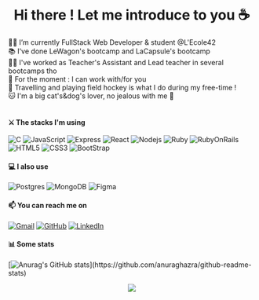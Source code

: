 # <h1 align="center">Hi there ! Let me introduce to you ☕️</h1>

 🏋️‍♀️ I’m currently FullStack Web Developer & student @L'Ecole42<br>
 📚 I've done LeWagon's bootcamp and LaCapsule's bootcamp<br>
 👨‍🏫 I've worked as Teacher's Assistant and Lead teacher in several bootcamps tho<br>
 👯 For the moment : I can work with/for you<br>
 🛫 Travelling and playing field hockey is what I do during my free-time !<br>
 🐱 I'm a big cat's&dog's lover, no jealous with me 🐶<br><br>


<h4>⚔️ The stacks I'm using </h4>

![C](http://img.shields.io/badge/-C-A8B9CC?style=flat-square&logo=c&logoColor=ffffff)
![JavaScript](https://img.shields.io/badge/-JavaScript-%23F7DF1C?style=flat-square&logo=javascript&logoColor=000000&labelColor=%23F7DF1C&color=%23FFCE5A)
![Express](https://img.shields.io/badge/-Express-339933?style=flat-square&logo=express&&logoColor=ffffff)
![React](https://img.shields.io/badge/-React/RNative-61DAFB?style=flat-square&logo=react&logoColor=ffffff)
![Nodejs](https://img.shields.io/badge/-Nodejs-339933?style=flat-square&logo=Node.js&logoColor=ffffff)
![Ruby](https://img.shields.io/badge/-Ruby-%23E44D27?style=flat-square&logo=Ruby&logoColor=ffffff)
![RubyOnRails](https://img.shields.io/badge/-RoR-%23E44D27?style=flat-square&logo=RubyOnRails&logoColor=ffffff)
![HTML5](https://img.shields.io/badge/-HTML5-%23E44D27?style=flat-square&logo=html5&logoColor=ffffff)
![CSS3](https://img.shields.io/badge/-CSS3-%231572B6?style=flat-square&logo=css3)
![BootStrap](https://img.shields.io/badge/-BootStrap-ff69b4?style=flat-square&logo=bootstrap)

<h4>💻 I also use </h4>

![Postgres](https://img.shields.io/badge/-Postgres-%231572B6?style=flat-square&logo=Postgresql&logoColor=ffffff)
![MongoDB](https://img.shields.io/badge/-MongoDB-339933?style=flat-square&logo=Mongodb&logoColor=ffffff)
![Figma](https://img.shields.io/badge/-Figma-A8B9CC?style=flat-square&logo=Figma&logoColor=ffffff)

<h4>📫 You can reach me on </h4>
<a href="mailto:js.morel130@gmail.com"><img img src="https://img.shields.io/badge/gmail-%23EA4335.svg?style=plastic&logo=gmail&logoColor=white" alt="Gmail"/></a>
	<a href="https://github.com/JeanSebastien130"><img src="https://img.shields.io/badge/github-%23181717.svg?style=plastic&logo=github&logoColor=white" alt="GitHub"/></a>
	<a href="https://www.linkedin.com/in/jsmorel/"><img src="https://img.shields.io/badge/linkedin-%230A66C2.svg?style=plastic&logo=linkedin&logoColor=white" alt="LinkedIn"/></a>
  
<h4>📊 Some stats </h4>

<p style=>  

[![Anurag's GitHub stats](https://github-readme-stats.vercel.app/api?username=JeanSebastien130&theme=tokyonight&layout=compact")](https://github.com/anuraghazra/github-readme-stats)

</p>


<p align="center">
  <img src="https://github-readme-stats.vercel.app/api/top-langs/?username=JeanSebastien130&layout=compact&hide_title=true&theme=graywhite&hide_border=true&card_width=500&langs_count=5/">
</p>
  

 
